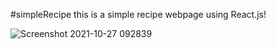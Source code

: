 #simpleRecipe 
this is a simple recipe webpage using React.js!

![Screenshot 2021-10-27 092839](https://user-images.githubusercontent.com/89986261/139008362-ec1ba37d-8fc1-4593-97f1-70ce29bca4e0.png)

